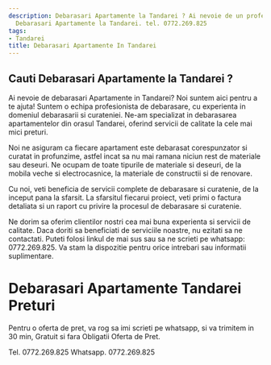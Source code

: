 ```yaml
---
description: Debarasari Apartamente la Tandarei ? Ai nevoie de un profesionist in
  Debarasari Apartamente la Tandarei. tel. 0772.269.825
tags:
- Tandarei
title: Debarasari Apartamente In Tandarei
---
```



## Cauti Debarasari Apartamente la Tandarei ?

Ai nevoie de debarasari Apartamente in Tandarei? Noi suntem aici pentru a te ajuta! Suntem o echipa profesionista de debarasare, cu experienta in domeniul debarasarii si curateniei. Ne-am specializat in debarasarea apartamentelor din orasul Tandarei, oferind servicii de calitate la cele mai mici preturi.

Noi ne asiguram ca fiecare apartament este debarasat corespunzator si curatat in profunzime, astfel incat sa nu mai ramana niciun rest de materiale sau deseuri. Ne ocupam de toate tipurile de materiale si deseuri, de la mobila veche si electrocasnice, la materiale de constructii si de renovare.

Cu noi, veti beneficia de servicii complete de debarasare si curatenie, de la inceput pana la sfarsit. La sfarsitul fiecarui proiect, veti primi o factura detaliata si un raport cu privire la procesul de debarasare si curatenie.

Ne dorim sa oferim clientilor nostri cea mai buna experienta si servicii de calitate. Daca doriti sa beneficiati de serviciile noastre, nu ezitati sa ne contactati. Puteti folosi linkul de mai sus sau sa ne scrieti pe whatsapp: 0772.269.825. Va stam la dispozitie pentru orice intrebari sau informatii suplimentare.

# Debarasari Apartamente Tandarei Preturi
Pentru o oferta de pret, va rog sa imi scrieti pe whatsapp, si va trimitem in 30 min, Gratuit si fara Obligatii Oferta de Pret.

Tel. 0772.269.825
Whatsapp. 0772.269.825
